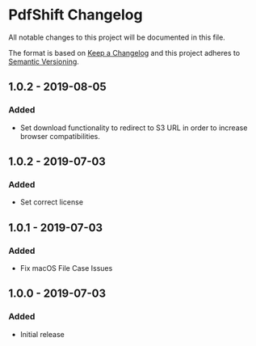 # PdfShift Changelog

All notable changes to this project will be documented in this file.

The format is based on [Keep a Changelog](http://keepachangelog.com/) and this project adheres to [Semantic Versioning](http://semver.org/).

## 1.0.2 - 2019-08-05
### Added
- Set download functionality to redirect to S3 URL in order to increase browser compatibilities.

## 1.0.2 - 2019-07-03
### Added
- Set correct license

## 1.0.1 - 2019-07-03
### Added
- Fix macOS File Case Issues

## 1.0.0 - 2019-07-03
### Added
- Initial release
